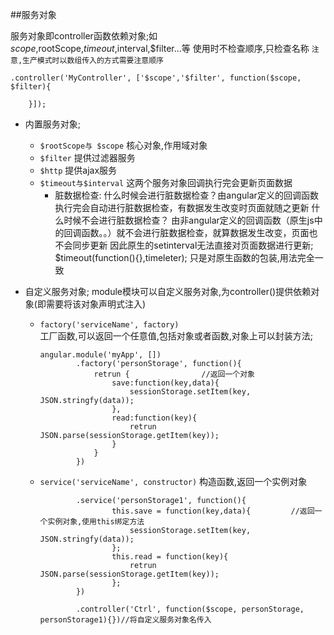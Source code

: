 ##服务对象

服务对象即controller函数依赖对象;如$scope,$rootScope,$timeout,$interval,$filter...等
使用时不检查顺序,只检查名称
		`注意,生产模式时以数组传入的方式需要注意顺序`
```
.controller('MyController', ['$scope','$filter', function($scope, $filter){
		
	}]);
```	
- 内置服务对象;
  * `$rootScope与 $scope`	核心对象,作用域对象
  * `$filter`				提供过滤器服务
  * `$http`					提供ajax服务
  * `$timeout与$interval`	这两个服务对象回调执行完会更新页面数据
	- 脏数据检查:
		什么时候会进行脏数据检查？由angular定义的回调函数执行完会自动进行脏数据检查，有数据发生改变时页面就随之更新
		什么时候不会进行脏数据检查？ 由非angular定义的回调函数（原生js中的回调函数。。）就不会进行脏数据检查，就算数据发生改变，页面也不会同步更新
		因此原生的setinterval无法直接对页面数据进行更新;
		$timeout(function(){},timeleter);	只是对原生函数的包装,用法完全一致
		
- 自定义服务对象;
	module模块可以自定义服务对象,为controller()提供依赖对象(即需要将该对象声明式注入)
	
	- `factory('serviceName', factory)`			
		工厂函数,可以返回一个任意值,包括对象或者函数,对象上可以封装方法;
		```
		angular.module('myApp', [])
				.factory('personStorage', function(){
					retrun {				//返回一个对象
						save:function(key,data){
							sessionStorage.setItem(key, JSON.stringfy(data));
						},
						read:function(key){
							retrun JSON.parse(sessionStorage.getItem(key));						
						}
					}
				})
		```		
	- `service('serviceName', constructor)`
		构造函数,返回一个实例对象
		```
				.service('personStorage1', function(){
						this.save = function(key,data){			//返回一个实例对象,使用this绑定方法
							sessionStorage.setItem(key, JSON.stringfy(data));
						};
						this.read = function(key){
							retrun JSON.parse(sessionStorage.getItem(key));						
						};
				})
				
				.controller('Ctrl', function($scope, personStorage, personStorage1){})//将自定义服务对象名传入
		```	

